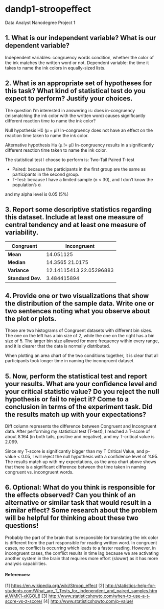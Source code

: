 # dandp1-stroopeffect
Data Analyst Nanodegree Project 1

## 1. What is our independent variable? What is our dependent variable?
Independent variables: congruency words condition, whether the color of the ink matches the written word or not. 
Dependent variable: the time it takes to name the ink colors in equally-sized lists.

## 2. What is an appropriate set of hypotheses for this task? What kind of statistical test do you expect to perform? Justify your choices.
The question I’m interested in answering is: does in-congruency (mismatching the ink color with the written word) causes significantly different reaction time to name the ink color?

Null hypothesis H0 (μ = μI)
In-congruency does not have an effect on the reaction time taken to name the ink color.

Alternative hypothesis Ha (μ != μI)
In-congruency results in a significantly different reaction time taken to name the ink color.

The statistical test I choose to perform is: Two-Tail Paired T-test
  * Paired: because the participants in the first group are the same as participants in the second group.
  * T-Test: because I have a limited sample (n < 30), and I don’t know the population’s σ.

and my alpha level is 0.05 (5%)

## 3. Report some descriptive statistics regarding this dataset. Include at least one measure of central tendency and at least one measure of variability.

Congruent | Incongruent
--- | ---
**Mean**	| 14.051125	| 22.01591667
**Median**	| 14.3565	21.0175
**Variance** 	|	12.14115413	22.05296883
**Standard Dev.**	| 3.484415894 |	4.696058862

## 4. Provide one or two visualizations that show the distribution of the sample data. Write one or two sentences noting what you observe about the plot or plots.


Those are two histograms of Congruent datasets with different bin sizes. The one on the left has a bin size of 2, while the one on the right has a bin size of 5. The larger bin size allowed for more frequency within every range, and it is clearer that the data is normally distributed.


When plotting an area chart of the two conditions together, it is clear that all participants took longer time in naming the incongruent dataset.

## 5. Now, perform the statistical test and report your results. What are your confidence level and your critical statistic value? Do you reject the null hypothesis or fail to reject it? Come to a conclusion in terms of the experiment task. Did the results match up with your expectations?


Diff column represents the difference between Congruent and Incongruent data. After performing my statistical test (T-test), I reached a T-score of about  8.164 (in both tails, positive and negative), and my T-critical value is 2.069.

Since my T-score is significantly bigger than my T Critical Value, and p-value < 0.05, I will reject the null hypothesis with a confidence level of %95. The results match up with my expectations, as the area chart above shows that there is a significant difference between the time taken in naming congruent vs. incongruent words.

## 6. Optional: What do you think is responsible for the effects observed? Can you think of an alternative or similar task that would result in a similar effect? Some research about the problem will be helpful for thinking about these two questions!

Probably the part of the brain that is responsible for translating the ink color is different from the part responsible for reading written word. In congruent cases, no conflict is occurring which leads to a faster reading. However, in incongruent cases, the conflict results in time lag because we are activating another system in the brain that requires more effort (slower) as it has more analysis capabilities.


#### References:
[1] https://en.wikipedia.org/wiki/Stroop_effect
[2] http://statistics-help-for-students.com/What_are_T_Tests_for_independent_and_paired_samples.htm#.WMK1-xKGOL8
[3] http://www.statisticshowto.com/when-to-use-a-t-score-vs-z-score/
[4] http://www.statisticshowto.com/p-value/
